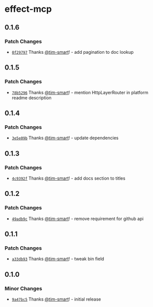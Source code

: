 # effect-mcp

## 0.1.6

### Patch Changes

- [`0f29797`](https://github.com/tim-smart/effect-mcp/commit/0f297977e23c0ed926952602f979bf1f32ec3b51) Thanks [@tim-smart](https://github.com/tim-smart)! - add pagination to doc lookup

## 0.1.5

### Patch Changes

- [`78b5296`](https://github.com/tim-smart/effect-mcp/commit/78b529640403d684d41145b31d53e7739c81adf6) Thanks [@tim-smart](https://github.com/tim-smart)! - mention HttpLayerRouter in platform readme description

## 0.1.4

### Patch Changes

- [`3e5e09b`](https://github.com/tim-smart/effect-mcp/commit/3e5e09bc63eaa78577ccb81f1ab260e9d27d429d) Thanks [@tim-smart](https://github.com/tim-smart)! - update dependencies

## 0.1.3

### Patch Changes

- [`4c9392f`](https://github.com/tim-smart/effect-mcp/commit/4c9392f3124f43c9413533629572608020210282) Thanks [@tim-smart](https://github.com/tim-smart)! - add docs section to titles

## 0.1.2

### Patch Changes

- [`49adb9c`](https://github.com/tim-smart/effect-mcp/commit/49adb9c99a8586918df9fea698519c3ff911fc46) Thanks [@tim-smart](https://github.com/tim-smart)! - remove requirement for github api

## 0.1.1

### Patch Changes

- [`a33db93`](https://github.com/tim-smart/effect-mcp/commit/a33db93807530b6ba2aed0a51eb4a9f9b55eb499) Thanks [@tim-smart](https://github.com/tim-smart)! - tweak bin field

## 0.1.0

### Minor Changes

- [`9a47bc5`](https://github.com/tim-smart/effect-mcp/commit/9a47bc56e22aab9dd5ea1b196d4cf19e2280a1c7) Thanks [@tim-smart](https://github.com/tim-smart)! - initial release
